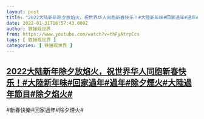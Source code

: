 ```yaml
---
layout: post
title: "2022大陆新年除夕放焰火，祝世界华人同胞新春快乐！#大陸新年味#回家過年#過年#除夕煙火#大陸過年節目#除夕焰火#"
date: 2022-01-31T16:57:43.000Z
author: 铁锤观世界
from: https://www.youtube.com/watch?v=thFyAtrpCcs
tags: [ 铁锤观世界 ]
categories: [ 铁锤观世界 ]
---
```

<!--1643648263000-->
[2022大陆新年除夕放焰火，祝世界华人同胞新春快乐！#大陸新年味#回家過年#過年#除夕煙火#大陸過年節目#除夕焰火#](https://www.youtube.com/watch?v=thFyAtrpCcs)
------

<div>
#新春快樂#回家過年#除夕煙火#
</div>
